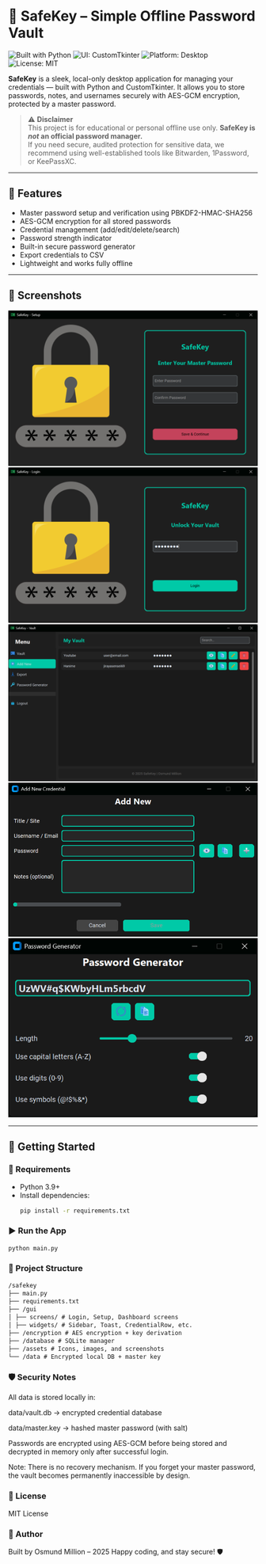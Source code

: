 # 🔐 SafeKey – Simple Offline Password Vault

![Built with Python](https://img.shields.io/badge/Built%20with-Python-3776AB?style=flat&logo=python&logoColor=white)
![UI: CustomTkinter](https://img.shields.io/badge/UI-CustomTkinter-00c9a7?style=flat&logo=python&logoColor=white)
![Platform: Desktop](https://img.shields.io/badge/Platform-Desktop-blue?style=flat)
![License: MIT](https://img.shields.io/badge/License-MIT-green.svg)

**SafeKey** is a sleek, local-only desktop application for managing your credentials — built with Python and CustomTkinter. It allows you to store passwords, notes, and usernames securely with AES-GCM encryption, protected by a master password.

> ⚠️ **Disclaimer**  
> This project is for educational or personal offline use only. **SafeKey is *not* an official password manager.**  
> If you need secure, audited protection for sensitive data, we recommend using well-established tools like Bitwarden, 1Password, or KeePassXC.

---

## 🧩 Features

- Master password setup and verification using PBKDF2-HMAC-SHA256
- AES-GCM encryption for all stored passwords
- Credential management (add/edit/delete/search)
- Password strength indicator
- Built-in secure password generator
- Export credentials to CSV
- Lightweight and works fully offline

---

## 📸 Screenshots

![Setup Screen](assets/screens/setup.png)  
![Login Screen](assets/screens/login.png)  
![Dashboard](assets/screens/dashboard.png)  
![Add Credential](assets/screens/add.png)  
![Password Generator](assets/screens/generator.png)  

---

## 🚀 Getting Started

### 🔧 Requirements

- Python 3.9+
- Install dependencies:
  ```bash
  pip install -r requirements.txt
  ```


### ▶️ Run the App

```
python main.py
```


### 📁 Project Structure
```
/safekey
├── main.py
├── requirements.txt
├── /gui
│ ├── screens/ # Login, Setup, Dashboard screens
│ ├── widgets/ # Sidebar, Toast, CredentialRow, etc.
├── /encryption # AES encryption + key derivation
├── /database # SQLite manager
├── /assets # Icons, images, and screenshots
└── /data # Encrypted local DB + master key
```

### 🛡️ Security Notes
All data is stored locally in:

data/vault.db → encrypted credential database

data/master.key → hashed master password (with salt)

Passwords are encrypted using AES-GCM before being stored and decrypted in memory only after successful login.

Note: There is no recovery mechanism. If you forget your master password, the vault becomes permanently inaccessible by design.

### 📄 License
MIT License

### 👤 Author
Built by Osmund Million – 2025
Happy coding, and stay secure! 🛡️
